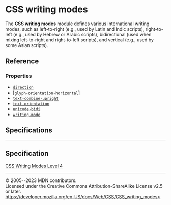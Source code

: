 CSS writing modes
=================

The **CSS writing modes** module defines various international writing
modes, such as left-to-right (e.g., used by Latin and Indic scripts),
right-to-left (e.g., used by Hebrew or Arabic scripts), bidirectional
(used when mixing left-to-right and right-to-left scripts), and vertical
(e.g., used by some Asian scripts).

Reference
---------

### Properties

- [`direction`](direction.md)
- [`glyph-orientation-horizontal`]
- [`text-combine-upright`](text-combine-upright.md)
- [`text-orientation`](text-orientation.md)
- [`unicode-bidi`](unicode-bidi.md)
- [`writing-mode`](writing-mode.md)

Specifications
--------------

  -----------------------------------------------------------------------

Specification
  -----------------------------------------------------------------------

  [CSS Writing Modes Level 4\
  ](https://drafts.csswg.org/css-writing-modes/)

  -----------------------------------------------------------------------

© 2005--2023 MDN contributors.\
Licensed under the Creative Commons Attribution-ShareAlike License v2.5
or later.\
https://developer.mozilla.org/en-US/docs/Web/CSS/CSS_writing_modes>
